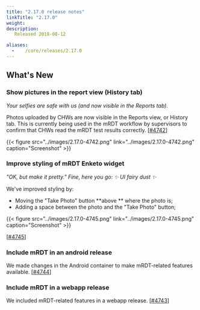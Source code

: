 ```yaml
---
title: "2.17.0 release notes"
linkTitle: "2.17.0"
weight:
description: 
   Released 2018-08-12

aliases:
  -    /core/releases/2.17.0
---
```


## What's New

### Show pictures in the report view (History tab)

_Your selfies are safe with us (and now visible in the Reports tab)._

Photos uploaded by CHWs are now visible in the Reports view, or History tab. This is currently being used in the mRDT workflow by supervisors to confirm that CHWs read the mRDT test results correctly. [[#4742](https://github.com/medic/cht-core/issues/4742)]

{{< figure src="../images/2.17.0-4742.png" link="../images/2.17.0-4742.png" caption="Screenshot" >}}

### Improve styling of mRDT Enketo widget

_"OK, but make it pretty." Fine, here you go: ✨ UI fairy dust ✨_

We've improved styling by:
- Moving the "Take Photo" button **above ** where the photo is;
- Adding a space between the photo and the "Take Photo" button;

{{< figure src="../images/2.17.0-4745.png" link="../images/2.17.0-4745.png" caption="Screenshot" >}}

[[#4745](https://github.com/medic/cht-core/issues/4745)]

### Include mRDT in an android release

We made changes in the Android container to make mRDT-related features available. [[#4744](https://github.com/medic/cht-core/issues/4744)]

### Include mRDT in a webapp release

We included mRDT-related features in a webapp release. [[#4743](https://github.com/medic/cht-core/issues/4743)]
